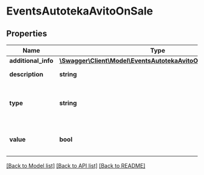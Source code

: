 # EventsAutotekaAvitoOnSale

## Properties
Name | Type | Description | Notes
------------ | ------------- | ------------- | -------------
**additional_info** | [**\Swagger\Client\Model\EventsAutotekaAvitoOnSaleAdditionalInfo**](EventsAutotekaAvitoOnSaleAdditionalInfo.md) |  | [optional] 
**description** | **string** | Текстовое описание | [optional] 
**type** | **string** | статус события &#x60;caution&#x60;, &#x60;ok&#x60;, &#x60;warning&#x60; | [optional] 
**value** | **bool** | true - находится, false - не находится | [optional] 

[[Back to Model list]](../../README.md#documentation-for-models) [[Back to API list]](../../README.md#documentation-for-api-endpoints) [[Back to README]](../../README.md)

